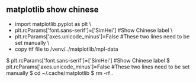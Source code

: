 ## matplotlib show chinese


-   import matplotlib.pyplot as plt \
-   plt.rcParams['font.sans-serif']=['SimHei'] #Show Chinese label \
-   plt.rcParams['axes.unicode_minus']=False   #These two lines need to be set manually \
-   copy ttf file to /venv/../matplotlib/mpl-data



$   plt.rcParams['font.sans-serif']=['SimHei'] #Show Chinese label
$   plt.rcParams['axes.unicode_minus']=False   #These two lines need to be set manually
$   cd ~/.cache/matplotlib
$   rm -rf *.*
